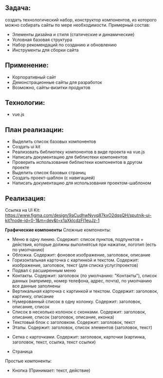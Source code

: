 ## Задача: 
создать технологический набор, конструктор компонентов, из которого можно собирать сайты по мере необходимости. 
Примерный состав:
- Элементы дизайна и стиля (статические и динамические)
- Условная базовая структура
- Набор рекомендаций по созданию и обновлению
- Инструменты для сборки сайта

## Применение:
- Корпоративный сайт
- Демонстрационные сайты для разработок
- Возможно, сайты-визитки продуктов

## Технологии: 
- vue.js

## План реализации: 
- Выделить список базовых компонентов 
- Создать ui kit 
- Реализовать библиотеку компонентов в виде проекта на vue.js
- Написать документацию для библиотеки компонентов
- Проверить использование библиотеки компонентов в другом проекте
- Выделить список базовых страниц
- Создать проект-шаблон (с навигацией)
- Написать документацию для использования проектом-шаблоном

## Реализация:
Ссылка на UI Kit: https://www.figma.com/design/9aCudhwNvyq87kxO2dqsQH/sputnik-ui-kit?node-id=0-1&m=dev&t=x1aXklcdzFI1euJz-1

**Графические компоненты** 
Сложные компоненты:
+ Меню в одну линию. Содержит: список пунктов, подпунктов + действия, которые должны выполнятсья при нажатии, логотип (есть по умолчанию)
+ Обложка. Содержит: фоновое изображение, заголовок, описание
+ Горизонтальная карточка с картинкой и текстом. Содержит: изображение, заголовок, текст (для списка услуг/проектов)
+ Подвал с расширенным меню
+ Контакты. Содержит: заголовок (по умолчанию: "Контакты"), список данных (например, номер телефона, адрес, почта), по умолчанию все данные заполнены
+ Вертикальная карточка с картинкой и текстом. Содержит: заголовок, картинку, описание
+ Нумерованный список в одну колонку. Содержит: заголовок, описание, список
+ Список в несколько колонок с сконками. Содержит: заголовок, описание, список (заголовок, описание, иконка)
+ Текстовый блок с заголовком. Содержит: заголовок, текст
+ Этапы. Содержит: заголовок, список элементов (заголовок, текст)
- Сетка с карточками. Содержит: заголовок, карточки (картинка, заголовок, текст, ссылка, текст ссылки) 
+ Страница

Простые компоненты: 
+ Кнопка (Принимает: текст, действие)





